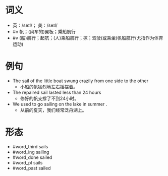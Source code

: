 # 词义
- 英：/seɪl/； 美：/seɪl/
- #n 帆；(风车的)翼板；乘船航行
- #v (船)航行；起航；(人)乘船航行；掠；驾驶(或乘坐)帆船航行(尤指作为体育运动)
# 例句
- The sail of the little boat swung crazily from one side to the other
	- 小船的帆猛烈地左右摇摆着。
- The repaired sail lasted less than 24 hours
	- 修好的帆支撑了不到24小时。
- We used to go sailing on the lake in summer .
	- 从前的夏天，我们经常泛舟湖上。
# 形态
- #word_third sails
- #word_ing sailing
- #word_done sailed
- #word_pl sails
- #word_past sailed
